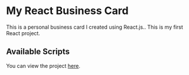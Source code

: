 # My React Business Card

This is a personal business card I created using React.js.. This is my first React project.

## Available Scripts

You can view the project [here](https://olas-react-business-card.netlify.app/).